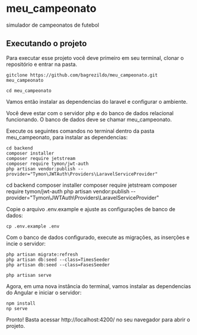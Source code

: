 # meu_campeonato
simulador de campeonatos de futebol

## Executando o projeto

Para executar esse projeto você deve primeiro em seu terminal, clonar o repositório e entrar na pasta.
```
gitclone https://github.com/bagrezildo/meu_campeonato.git meu_campeonato

cd meu_campeonato
``````

Vamos então instalar as dependencias do laravel e configurar o ambiente.

Você deve estar com o servidor php e do banco de dados relacional funcionando. O banco de dados deve se chamar meu_campeonato.

Execute os seguintes comandos no terminal dentro da pasta meu_campeonato, para instalar as dependencias:
```
cd backend
composer installer
composer require jetstream
composer require tymon/jwt-auth
php artisan vendor:publish --provider="Tymon\JWTAuth\Providers\LaravelServiceProvider"
```
cd backend
composer installer
composer require jetstream
composer require tymon/jwt-auth
php artisan vendor:publish --provider="Tymon\JWTAuth\Providers\LaravelServiceProvider"

Copie o arquivo .env.example e ajuste as configurações de banco de dados:
```
cp .env.example .env
```

Com o banco de dados configurado, execute as migrações, as inserções e incie o servidor:
```
php artisan migrate:refresh
php artisan db:seed --class=TimesSeeder
php artisan db:seed --class=FasesSeeder

php artisan serve
```

Agora, em uma nova instância do terminal, vamos instalar as dependencias do Angular e iniciar o servidor:

```
npm install
np serve
```

Pronto! Basta acessar http://localhost:4200/ no seu navegador para abrir o projeto.
